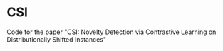 # CSI
Code for the paper "CSI: Novelty Detection via Contrastive Learning on Distributionally Shifted Instances"
